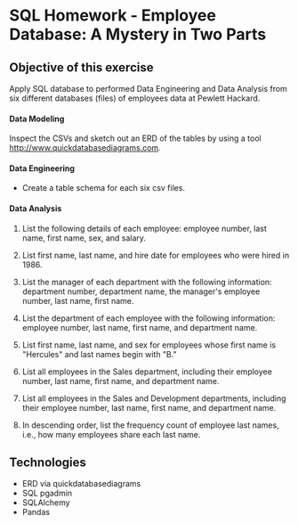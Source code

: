 # SQL Homework - Employee Database: A Mystery in Two Parts

## Objective of this exercise
Apply SQL database to performed Data Engineering and Data Analysis from six different databases (files) of employees data at Pewlett Hackard.   
 
#### Data Modeling
Inspect the CSVs and sketch out an ERD of the tables by using a tool http://www.quickdatabasediagrams.com.

#### Data Engineering
* Create a table schema for each six csv files.

#### Data Analysis

1. List the following details of each employee: employee number, last name, first name, sex, and salary.

2. List first name, last name, and hire date for employees who were hired in 1986.

3. List the manager of each department with the following information: department number, department name, the manager's employee number, last name, first name.

4. List the department of each employee with the following information: employee number, last name, first name, and department name.

5. List first name, last name, and sex for employees whose first name is "Hercules" and last names begin with "B."

6. List all employees in the Sales department, including their employee number, last name, first name, and department name.

7. List all employees in the Sales and Development departments, including their employee number, last name, first name, and department name.

8. In descending order, list the frequency count of employee last names, i.e., how many employees share each last name.

## Technologies

* ERD via quickdatabasediagrams
* SQL pgadmin
* SQLAlchemy
* Pandas

